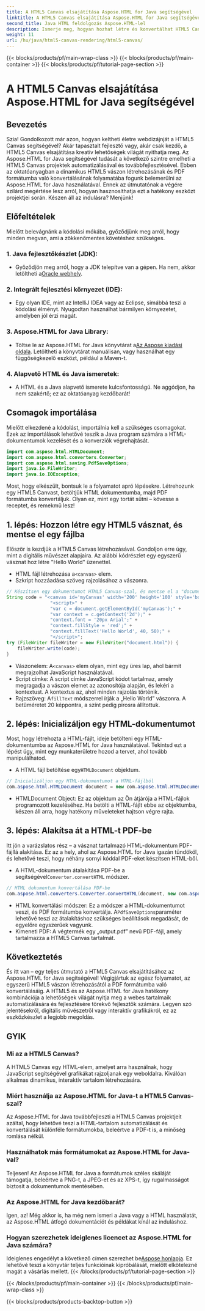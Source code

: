```yaml
---
title: A HTML5 Canvas elsajátítása Aspose.HTML for Java segítségével
linktitle: A HTML5 Canvas elsajátítása Aspose.HTML for Java segítségével
second_title: Java HTML feldolgozás Aspose.HTML-lel
description: Ismerje meg, hogyan hozhat létre és konvertálhat HTML5 Canvast PDF-be az Aspose.HTML for Java használatával. Ez az útmutató tökéletes azoknak a fejlesztőknek, akik webes projektjeik fejlesztését szeretnék.
weight: 11
url: /hu/java/html5-canvas-rendering/html5-canvas/
---
```


{{< blocks/products/pf/main-wrap-class >}}
{{< blocks/products/pf/main-container >}}
{{< blocks/products/pf/tutorial-page-section >}}

# A HTML5 Canvas elsajátítása Aspose.HTML for Java segítségével

## Bevezetés
Szia! Gondolkozott már azon, hogyan keltheti életre webdizájnját a HTML5 Canvas segítségével? Akár tapasztalt fejlesztő vagy, akár csak kezdő, a HTML5 Canvas elsajátítása kreatív lehetőségek világát nyithatja meg. Az Aspose.HTML for Java segítségével tudását a következő szintre emelheti a HTML5 Canvas projektek automatizálásával és továbbfejlesztésével. Ebben az oktatóanyagban a dinamikus HTML5 vászon létrehozásának és PDF formátumba való konvertálásának folyamatába fogunk belemerülni az Aspose.HTML for Java használatával. Ennek az útmutatónak a végére szilárd megértése lesz arról, hogyan hasznosíthatja ezt a hatékony eszközt projektjei során. Készen áll az indulásra? Menjünk!
## Előfeltételek
Mielőtt belevágnánk a kódolási mókába, győződjünk meg arról, hogy minden megvan, ami a zökkenőmentes követéshez szükséges.
### 1. Java fejlesztőkészlet (JDK):
   -  Győződjön meg arról, hogy a JDK telepítve van a gépen. Ha nem, akkor letöltheti a[Oracle webhely](https://www.oracle.com/java/technologies/javase-jdk11-downloads.html).
### 2. Integrált fejlesztési környezet (IDE):
   - Egy olyan IDE, mint az IntelliJ IDEA vagy az Eclipse, simábbá teszi a kódolási élményt. Nyugodtan használhat bármilyen környezetet, amelyben jól érzi magát.
### 3. Aspose.HTML for Java Library:
   -  Töltse le az Aspose.HTML for Java könyvtárat a[Az Aspose kiadási oldala](https://releases.aspose.com/html/java/). Letöltheti a könyvtárat manuálisan, vagy használhat egy függőségkezelő eszközt, például a Maven-t.
### 4. Alapvető HTML és Java ismeretek:
   - A HTML és a Java alapvető ismerete kulcsfontosságú. Ne aggódjon, ha nem szakértő; ez az oktatóanyag kezdőbarát!
## Csomagok importálása
Mielőtt elkezdené a kódolást, importálnia kell a szükséges csomagokat. Ezek az importálások lehetővé teszik a Java program számára a HTML-dokumentumok kezelését és a konverziók végrehajtását.
```java
import com.aspose.html.HTMLDocument;
import com.aspose.html.converters.Converter;
import com.aspose.html.saving.PdfSaveOptions;
import java.io.FileWriter;
import java.io.IOException;
```
Most, hogy elkészült, bontsuk le a folyamatot apró lépésekre. Létrehozunk egy HTML5 Canvast, betöltjük HTML dokumentumba, majd PDF formátumba konvertáljuk. Olyan ez, mint egy tortát sütni – kövesse a receptet, és remekmű lesz!
## 1. lépés: Hozzon létre egy HTML5 vásznat, és mentse el egy fájlba
Először is kezdjük a HTML5 Canvas létrehozásával. Gondoljon erre úgy, mint a digitális művészet alapjaira. Az alábbi kódrészlet egy egyszerű vásznat hoz létre "Hello World" üzenettel.

-  HTML fájl létrehozása a`<canvas>` elem.
- Szkript hozzáadása szöveg rajzolásához a vászonra.
```java
// Készítsen egy dokumentumot HTML5 Canvas-szal, és mentse el a "document.html" fájlba
String code = "<canvas id='myCanvas' width='200' height='100' style='border:1px solid #d3d3d3;'></canvas>" +
				"<script>" +
				"var c = document.getElementById('myCanvas');" +
				"var context = c.getContext('2d');" +
				"context.font = '20px Arial';" +
				"context.fillStyle = 'red';" +
				"context.fillText('Hello World', 40, 50);" +
				"</script>";
try (FileWriter fileWriter = new FileWriter("document.html")) {
    fileWriter.write(code);
}
```

-  Vászonelem: A`<canvas>` elem olyan, mint egy üres lap, ahol bármit megrajzolhat JavaScript használatával.
- Script címke: A script címke JavaScript kódot tartalmaz, amely megragadja a vászon elemet az azonosítója alapján, és lekéri a kontextust. A kontextus az, ahol minden rajzolás történik.
-  Rajzszöveg: A`fillText` módszerrel írják a „Hello World” vászonra. A betűméretet 20 képpontra, a színt pedig pirosra állítottuk.
## 2. lépés: Inicializáljon egy HTML-dokumentumot
Most, hogy létrehozta a HTML-fájlt, ideje betölteni egy HTML-dokumentumba az Aspose.HTML for Java használatával. Tekintsd ezt a lépést úgy, mint egy munkaterületre hozod a tervet, ahol tovább manipulálhatod.

-  A HTML fájl betöltése egy`HTMLDocument` objektum.
```java
// Inicializáljon egy HTML-dokumentumot a HTML-fájlból
com.aspose.html.HTMLDocument document = new com.aspose.html.HTMLDocument("document.html");
```

- HTMLDocument Object: Ez az objektum az Ön átjárója a HTML-fájlok programozott kezeléséhez. Ha betölti a HTML-fájlt ebbe az objektumba, készen áll arra, hogy hatékony műveleteket hajtson végre rajta.
## 3. lépés: Alakítsa át a HTML-t PDF-be
Itt jön a varázslatos rész – a vásznat tartalmazó HTML-dokumentum PDF-fájllá alakítása. Ez az a hely, ahol az Aspose.HTML for Java igazán tündököl, és lehetővé teszi, hogy néhány sornyi kóddal PDF-eket készítsen HTML-ből.

-  A HTML-dokumentum átalakítása PDF-be a segítségével`Converter.convertHTML` módszer.
```java
// HTML dokumentum konvertálása PDF-be
com.aspose.html.converters.Converter.convertHTML(document, new com.aspose.html.saving.PdfSaveOptions(), "output.pdf");
```

-  HTML konvertálási módszer: Ez a módszer a HTML-dokumentumot veszi, és PDF formátumba konvertálja. A`PdfSaveOptions`paraméter lehetővé teszi az átalakításhoz szükséges beállítások megadását, de egyelőre egyszerűek vagyunk.
- Kimeneti PDF: A végtermék egy „output.pdf” nevű PDF-fájl, amely tartalmazza a HTML5 Canvas tartalmát.

## Következtetés
És itt van – egy teljes útmutató a HTML5 Canvas elsajátításához az Aspose.HTML for Java segítségével! Végigjártuk az egész folyamatot, az egyszerű HTML5 vászon létrehozásától a PDF formátumba való konvertálásáig. A HTML5 és az Aspose.HTML for Java hatékony kombinációja a lehetőségek világát nyitja meg a webes tartalmaik automatizálására és fejlesztésére törekvő fejlesztők számára. Legyen szó jelentésekről, digitális művészetről vagy interaktív grafikákról, ez az eszközkészlet a legjobb megoldás.
## GYIK
### Mi az a HTML5 Canvas?
A HTML5 Canvas egy HTML-elem, amelyet arra használnak, hogy JavaScript segítségével grafikákat rajzoljanak egy weboldalra. Kiválóan alkalmas dinamikus, interaktív tartalom létrehozására.
### Miért használja az Aspose.HTML for Java-t a HTML5 Canvas-szal?
Az Aspose.HTML for Java továbbfejleszti a HTML5 Canvas projektjeit azáltal, hogy lehetővé teszi a HTML-tartalom automatizálását és konvertálását különféle formátumokba, beleértve a PDF-t is, a minőség romlása nélkül.
### Használhatok más formátumokat az Aspose.HTML for Java-val?
Teljesen! Az Aspose.HTML for Java a formátumok széles skáláját támogatja, beleértve a PNG-t, a JPEG-et és az XPS-t, így rugalmasságot biztosít a dokumentumok mentésében.
### Az Aspose.HTML for Java kezdőbarát?
Igen, az! Még akkor is, ha még nem ismeri a Java vagy a HTML használatát, az Aspose.HTML átfogó dokumentációt és példákat kínál az induláshoz.
### Hogyan szerezhetek ideiglenes licencet az Aspose.HTML for Java számára?
 Ideiglenes engedélyt a következő címen szerezhet be[Aspose honlapja](https://purchase.aspose.com/temporary-license/). Ez lehetővé teszi a könyvtár teljes funkcióinak kipróbálását, mielőtt elkötelezné magát a vásárlás mellett.
{{< /blocks/products/pf/tutorial-page-section >}}

{{< /blocks/products/pf/main-container >}}
{{< /blocks/products/pf/main-wrap-class >}}

{{< blocks/products/products-backtop-button >}}
